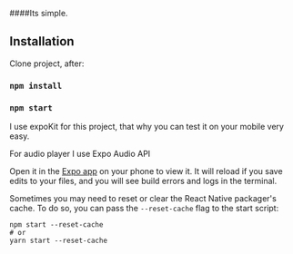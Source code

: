 ####Its simple.

## Installation

Clone project, after:

### `npm install`

### `npm start`

I use expoKit for this project, that why you can test it on your mobile very easy.

For audio player I use Expo Audio API  

Open it in the [Expo app](https://expo.io) on your phone to view it. It will reload if you save edits to your files, and you will see build errors and logs in the terminal.

Sometimes you may need to reset or clear the React Native packager's cache. To do so, you can pass the `--reset-cache` flag to the start script:

```
npm start --reset-cache
# or
yarn start --reset-cache
```
